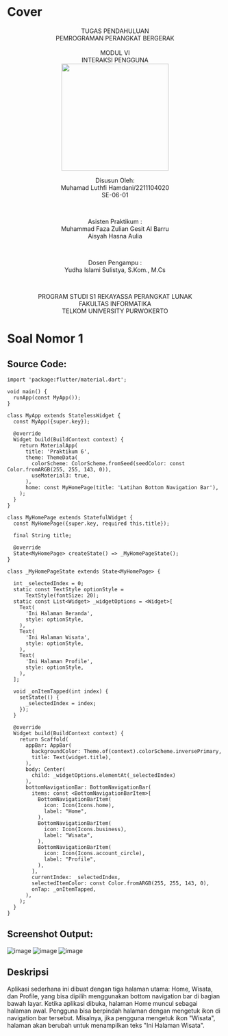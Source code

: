 # Cover #
<div align="center">
TUGAS PENDAHULUAN<br>
PEMROGRAMAN PERANGKAT BERGERAK <br>
<br>
MODUL VI <br>
INTERAKSI PENGGUNA<br>

<img src="https://lac.telkomuniversity.ac.id/wp-content/uploads/2021/01/cropped-1200px-Telkom_University_Logo.svg-270x270.png" width="250px">

<br>

Disusun Oleh: <br>
Muhamad Luthfi Hamdani/2211104020 <br>
SE-06-01 <br>

<br>

Asisten Praktikum : <br>
Muhammad Faza Zulian Gesit Al Barru <br>
Aisyah Hasna Aulia <br>

<br>

Dosen Pengampu : <br>
Yudha Islami Sulistya, S.Kom., M.Cs <br>

<br>

PROGRAM STUDI S1 REKAYASSA PERANGKAT LUNAK <br>
FAKULTAS INFORMATIKA <br> 
TELKOM UNIVERSITY PURWOKERTO <br>

</div>

# Soal Nomor 1

## Source Code:
```
import 'package:flutter/material.dart';

void main() {
  runApp(const MyApp());
}

class MyApp extends StatelessWidget {
  const MyApp({super.key});

  @override
  Widget build(BuildContext context) {
    return MaterialApp(
      title: 'Praktikum 6',
      theme: ThemeData(
        colorScheme: ColorScheme.fromSeed(seedColor: const Color.fromARGB(255, 255, 143, 0)),
        useMaterial3: true,
      ),
      home: const MyHomePage(title: 'Latihan Bottom Navigation Bar'),
    );
  }
}

class MyHomePage extends StatefulWidget {
  const MyHomePage({super.key, required this.title});

  final String title;

  @override
  State<MyHomePage> createState() => _MyHomePageState();
}

class _MyHomePageState extends State<MyHomePage> {

  int _selectedIndex = 0;
  static const TextStyle optionStyle =
      TextStyle(fontSize: 20);
  static const List<Widget> _widgetOptions = <Widget>[
    Text(
      'Ini Halaman Beranda',
      style: optionStyle,
    ),
    Text(
      'Ini Halaman Wisata',
      style: optionStyle,
    ),
    Text(
      'Ini Halaman Profile',
      style: optionStyle,
    ),
  ];

  void _onItemTapped(int index) {
    setState(() {
      _selectedIndex = index;
    });
  }

  @override
  Widget build(BuildContext context) {
    return Scaffold(
      appBar: AppBar(
        backgroundColor: Theme.of(context).colorScheme.inversePrimary,
        title: Text(widget.title),
      ),
      body: Center(
        child: _widgetOptions.elementAt(_selectedIndex)
      ),
      bottomNavigationBar: BottomNavigationBar(
        items: const <BottomNavigationBarItem>[
          BottomNavigationBarItem(
            icon: Icon(Icons.home),
            label: "Home",
          ),
          BottomNavigationBarItem(
            icon: Icon(Icons.business),
            label: "Wisata",
          ),
          BottomNavigationBarItem(
            icon: Icon(Icons.account_circle),
            label: "Profile",
          ),
        ],
        currentIndex: _selectedIndex,
        selectedItemColor: const Color.fromARGB(255, 255, 143, 0),
        onTap: _onItemTapped,
      ),
    );
  }
}
```
## Screenshot Output: <br>
![image](https://github.com/user-attachments/assets/22597cfe-9e78-4316-b62e-5312a118d4ac)
![image](https://github.com/user-attachments/assets/7f233a41-0f1f-4bb3-ba64-476799899f6a)
![image](https://github.com/user-attachments/assets/17740e40-3a6e-41e6-a97d-573b3cb5e94d)

## Deskripsi
Aplikasi sederhana ini dibuat dengan tiga halaman utama: Home, Wisata, dan Profile, yang bisa dipilih menggunakan bottom navigation bar di bagian bawah layar. Ketika aplikasi dibuka, halaman Home muncul sebagai halaman awal. Pengguna bisa berpindah halaman dengan mengetuk ikon di navigation bar tersebut. Misalnya, jika pengguna mengetuk ikon "Wisata", halaman akan berubah untuk menampilkan teks "Ini Halaman Wisata".
